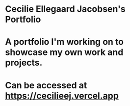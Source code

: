 # Cecilie Ellegaard Jacobsen's Portfolio
# A portfolio I'm working on to showcase my own work and projects.
#
# Can be accessed at https://cecilieej.vercel.app
 
